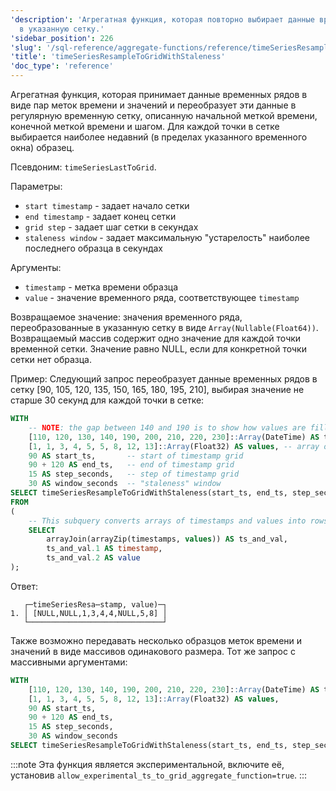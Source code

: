 ```yaml
---
'description': 'Агрегатная функция, которая повторно выбирает данные временных рядов
  в указанную сетку.'
'sidebar_position': 226
'slug': '/sql-reference/aggregate-functions/reference/timeSeriesResampleToGridWithStaleness'
'title': 'timeSeriesResampleToGridWithStaleness'
'doc_type': 'reference'
---
```

Агрегатная функция, которая принимает данные временных рядов в виде пар меток времени и значений и переобразует эти данные в регулярную временную сетку, описанную начальной меткой времени, конечной меткой времени и шагом. Для каждой точки в сетке выбирается наиболее недавний (в пределах указанного временного окна) образец.

Псевдоним: `timeSeriesLastToGrid`.

Параметры:
- `start timestamp` - задает начало сетки
- `end timestamp` - задает конец сетки
- `grid step` - задает шаг сетки в секундах
- `staleness window` - задает максимальную "устарелость" наиболее последнего образца в секундах

Аргументы:
- `timestamp` - метка времени образца
- `value` - значение временного ряда, соответствующее `timestamp`

Возвращаемое значение:
значения временного ряда, переобразованные в указанную сетку в виде `Array(Nullable(Float64))`. Возвращаемый массив содержит одно значение для каждой точки временной сетки. Значение равно NULL, если для конкретной точки сетки нет образца.

Пример:
Следующий запрос переобразует данные временных рядов в сетку [90, 105, 120, 135, 150, 165, 180, 195, 210], выбирая значение не старше 30 секунд для каждой точки в сетке:

```sql
WITH
    -- NOTE: the gap between 140 and 190 is to show how values are filled for ts = 150, 165, 180 according to staleness window parameter
    [110, 120, 130, 140, 190, 200, 210, 220, 230]::Array(DateTime) AS timestamps,
    [1, 1, 3, 4, 5, 5, 8, 12, 13]::Array(Float32) AS values, -- array of values corresponding to timestamps above
    90 AS start_ts,       -- start of timestamp grid
    90 + 120 AS end_ts,   -- end of timestamp grid
    15 AS step_seconds,   -- step of timestamp grid
    30 AS window_seconds  -- "staleness" window
SELECT timeSeriesResampleToGridWithStaleness(start_ts, end_ts, step_seconds, window_seconds)(timestamp, value)
FROM
(
    -- This subquery converts arrays of timestamps and values into rows of `timestamp`, `value`
    SELECT
        arrayJoin(arrayZip(timestamps, values)) AS ts_and_val,
        ts_and_val.1 AS timestamp,
        ts_and_val.2 AS value
);
```

Ответ:

```response
   ┌─timeSeriesResa⋯stamp, value)─┐
1. │ [NULL,NULL,1,3,4,4,NULL,5,8] │
   └──────────────────────────────┘
```

Также возможно передавать несколько образцов меток времени и значений в виде массивов одинакового размера. Тот же запрос с массивными аргументами:

```sql
WITH
    [110, 120, 130, 140, 190, 200, 210, 220, 230]::Array(DateTime) AS timestamps,
    [1, 1, 3, 4, 5, 5, 8, 12, 13]::Array(Float32) AS values,
    90 AS start_ts,
    90 + 120 AS end_ts,
    15 AS step_seconds,
    30 AS window_seconds
SELECT timeSeriesResampleToGridWithStaleness(start_ts, end_ts, step_seconds, window_seconds)(timestamps, values);
```

:::note
Эта функция является экспериментальной, включите её, установив `allow_experimental_ts_to_grid_aggregate_function=true`.
:::